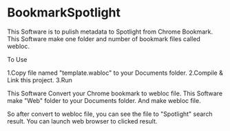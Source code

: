 BookmarkSpotlight
=================

This Software is to pulish metadata to Spotlight from Chrome Bookmark.
This Software make one folder and number of bookmark files called webloc.



To Use

1.Copy file named "template.wabloc" to your Documents folder.
2.Compile & Link this project.
3.Run

This Software Convert your Chrome bookmark to webloc file.
This Software make "Web" folder to your Documents folder.
And make webloc file.

So after convert to webloc file, you can see the file to "Spotlight" search result.
You can launch web browser to clicked result.

